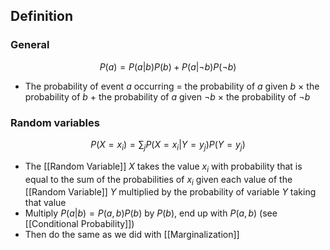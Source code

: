 ## Definition

### General

$$
P(a)=P(a|b)P(b)+P(a|\neg b)P(\neg b)
$$

- The probability of event $a$ occurring = the probability of $a$ given $b$ $\times$ the probability of $b$ + the probability of $a$ given $\neg b$ $\times$ the probability of $\neg b$

### Random variables

$$
P(X=x_i)=\sum_jP(X=x_i|Y=y_j)P(Y=y_j)
$$

- The [[Random Variable]] $X$ takes the value $x_i$ with probability that is equal to the sum of the probabilities of $x_i$ given each value of the [[Random Variable]] $Y$ multiplied by the probability of variable $Y$ taking that value
- Multiply $P(a|b)={P(a,b)}{P(b)}$ by $P(b)$, end up with $P(a,b)$  (see [[Conditional Probability]])
- Then do the same as we did with [[Marginalization]]